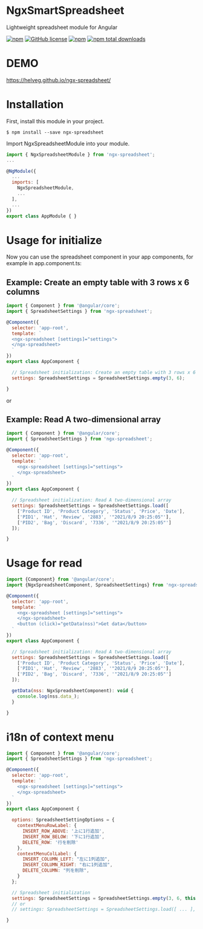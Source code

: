 # NgxSmartSpreadsheet
Lightweight spreadsheet module for Angular

[![npm](https://img.shields.io/npm/v/ngx-spreadsheet.svg)](https://www.npmjs.com/package/ngx-spreadsheet)
[![GitHub license](https://img.shields.io/github/license/e-hirakawa/ngx-spreadsheet.svg)](https://github.com/e-hirakawa/ngx-spreadsheet)
[![npm](https://img.shields.io/bundlephobia/min/ngx-spreadsheet.svg)](https://www.npmjs.com/package/ngx-spreadsheet)
[![npm total downloads](https://img.shields.io/npm/dt/ngx-spreadsheet.svg)](https://github.com/e-hirakawa/ngx-spreadsheet)

# DEMO
https://helveg.github.io/ngx-spreadsheet/

# Installation
First, install this module in your project.
```console
$ npm install --save ngx-spreadsheet
```
Import NgxSpreadsheetModule into your module.
```javascript
import { NgxSpreadsheetModule } from 'ngx-spreadsheet';
...

@NgModule({
  ...
  imports: [
    NgxSpreadsheetModule,
    ...
  ],
  ...
})
export class AppModule { }
```

# Usage for initialize
Now you can use the spreadsheet component in your app components, for example in app.component.ts:

## Example: Create an empty table with 3 rows x 6 columns
```js
import { Component } from '@angular/core';
import { SpreadsheetSettings } from 'ngx-spreadsheet';

@Component({
  selector: 'app-root',
  template: `
  <ngx-spreadsheet [settings]="settings">
  </ngx-spreadsheet>
  `
})
export class AppComponent {

  // Spreadsheet initialization: Create an empty table with 3 rows x 6 columns
  settings: SpreadsheetSettings = SpreadsheetSettings.empty(3, 6);

}
```

or

## Example: Read A two-dimensional array
```js
import { Component } from '@angular/core';
import { SpreadsheetSettings } from 'ngx-spreadsheet';

@Component({
  selector: 'app-root',
  template: `
    <ngx-spreadsheet [settings]="settings">
    </ngx-spreadsheet>
  `
})
export class AppComponent {

  // Spreadsheet initialization: Read A two-dimensional array
  settings: SpreadsheetSettings = SpreadsheetSettings.load([
    ['Product ID', 'Product Category', 'Status', 'Price', 'Date'],
    ['PID1', 'Hat', 'Review', '2883', '"2021/8/9 20:25:05"'],
    ['PID2', 'Bag', 'Discard', '7336', '"2021/8/9 20:25:05"']
  ]);

}
```

# Usage for read

```js
import {Component} from '@angular/core';
import {NgxSpreadsheetComponent, SpreadsheetSettings} from 'ngx-spreadsheet';

@Component({
  selector: 'app-root',
  template: `
    <ngx-spreadsheet [settings]="settings">
    </ngx-spreadsheet>
    <button (click)="getData(nss)">Get data</button>
  `
})
export class AppComponent {

  // Spreadsheet initialization: Read A two-dimensional array
  settings: SpreadsheetSettings = SpreadsheetSettings.load([
    ['Product ID', 'Product Category', 'Status', 'Price', 'Date'],
    ['PID1', 'Hat', 'Review', '2883', '"2021/8/9 20:25:05"'],
    ['PID2', 'Bag', 'Discard', '7336', '"2021/8/9 20:25:05"']
  ]);

  getData(nss: NgxSpreadsheetComponent): void {
    console.log(nss.data_);
  }

}
```

# i18n of context menu
```js
import { Component } from '@angular/core';
import { SpreadsheetSettings } from 'ngx-spreadsheet';

@Component({
  selector: 'app-root',
  template: `
    <ngx-spreadsheet [settings]="settings">
    </ngx-spreadsheet>
  `
})
export class AppComponent {

  options: SpreadsheetSettingOptions = {
    contextMenuRowLabel: {
      INSERT_ROW_ABOVE: '上に1行追加',
      INSERT_ROW_BELOW: '下に1行追加',
      DELETE_ROW: '行を削除'
    },
    contextMenuColLabel: {
      INSERT_COLUMN_LEFT: "左に1列追加",
      INSERT_COLUMN_RIGHT: "右に1列追加",
      DELETE_COLUMN: "列を削除",
    }
  };

  // Spreadsheet initialization
  settings: SpreadsheetSettings = SpreadsheetSettings.empty(3, 6, this.options);
  // or 
  // settings: SpreadsheetSettings = SpreadsheetSettings.load([ ... ], this.options);

}
```


